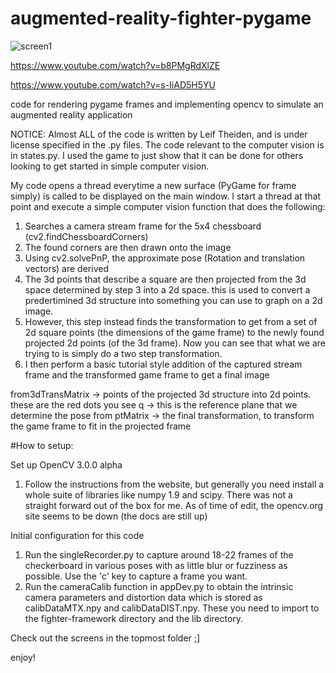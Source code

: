 augmented-reality-fighter-pygame
================================

![screen1](https://github.com/mikezucc/augmented-reality-fighter-pygame/blob/master/screen1.JPG)

https://www.youtube.com/watch?v=b8PMgRdXlZE

https://www.youtube.com/watch?v=s-IiAD5H5YU

code for rendering pygame frames and implementing opencv to simulate an augmented reality application

NOTICE:
Almost ALL of the code is written by Leif Theiden, and is under license specified in the .py files. The code relevant to the computer vision is in states.py. I used the game to just show that it can be done for others looking to get started in simple computer vision.

My code opens a thread everytime a new surface (PyGame for frame simply) is called to be displayed on the main window. I start a thread at that point and execute a simple computer vision function that does the following:

1. Searches a camera stream frame for the 5x4 chessboard (cv2.findChessboardCorners)
2. The found corners are then drawn onto the image
3. Using cv2.solvePnP, the approximate pose (Rotation and translation vectors) are derived
4. The 3d points that describe a square are then projected from the 3d space determined by step 3 into a 2d space. this is used to convert a predertimined 3d structure into something you can use to graph on a 2d image.
5. However, this step instead finds the transformation to get from a set of 2d square points (the dimensions of the game frame) to the newly found projected 2d points (of the 3d frame). Now you can see that what we are trying to is simply do a two step transformation.
6. I then perform a basic tutorial style addition of the captured stream frame and the transformed game frame to get a final image

from3dTransMatrix -> points of the projected 3d structure into 2d points. these are the red dots you see
q -> this is the reference plane that we determine the pose from
ptMatrix -> the final transformation, to transform the game frame to fit in the projected frame

#How to setup:

Set up OpenCV 3.0.0 alpha
1. Follow the instructions from the website, but generally you need install a whole suite of libraries like numpy 1.9 and scipy. There was not a straight forward out of the box for me. As of time of edit, the opencv.org site seems to be down (the docs are still up)

Initial configuration for this code

1.  Run the singleRecorder.py to capture around 18-22 frames of the checkerboard in various poses with as little blur or fuzziness as possible. Use the 'c' key to capture a frame you want.
2.  Run the cameraCalib function in appDev.py to obtain the intrinsic camera parameters and distortion data which is stored as calibDataMTX.npy and calibDataDIST.npy. These you need to import to the fighter-framework directory and the lib directory.

Check out the screens in the topmost folder ;]

enjoy!
